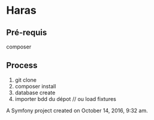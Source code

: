 Haras
=====
## Pré-requis
composer

## Process
1. git clone
2. composer install
3. database create
4. importer bdd du dépot // ou load fixtures


A Symfony project created on October 14, 2016, 9:32 am.
